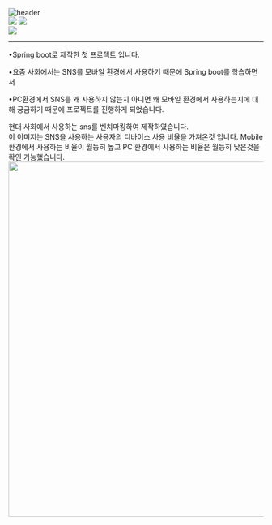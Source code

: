 ![header](https://capsule-render.vercel.app/api?type=wave&color=auto&height=300&section=header&text=SpringSNS%20&fontSize=90)<br>
![](https://img.shields.io/badge/JavaScript-F7DF1E?style=for-the-badge&logo=JavaScript&logoColor=white)
![](https://img.shields.io/badge/Java-ED8B00?style=for-the-badge&logo=openjdk&logoColor=white)<br>
![](https://img.shields.io/badge/Spring-6DB33F?style=for-the-badge&logo=spring&logoColor=white)<br>
<hr>
<p>•Spring boot로 제작한 첫 프로젝트 입니다.</p>
<p>•요즘 사회에서는 SNS를 모바일 환경에서 사용하기 때문에 Spring boot를 학습하면서</p>
<p>•PC환경에서 SNS를 왜 사용하지 않는지 아니면 왜 모바일 환경에서 사용하는지에 대해 궁금하기 때문에 프로젝트를 진행하게 되었습니다.</p>
현대 사회에서 사용하는 sns를 벤치마킹하여 제작하였습니다.<br>
이 이미지는 SNS을 사용하는 사용자의 디바이스 사용 비율을 가져온것 입니다.
Mobile 환경에서 사용하는 비율이 월등히 높고 PC 환경에서 사용하는 비율은 월등히 낮은것을 확인 가능했습니다.<br>
<img src="https://github.com/takanozomi/Spring_sns/assets/121867223/8850df9b-67b2-4e09-b997-3247e5756fe3" width="auto" height="700"><br>
